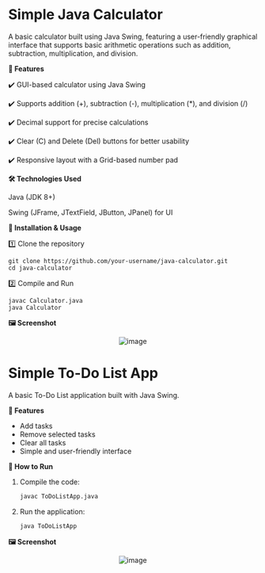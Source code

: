 # Simple Java Calculator

A basic calculator built using Java Swing, featuring a user-friendly graphical interface that supports basic arithmetic operations such as addition, subtraction, multiplication, and division.

**📌 Features**

✔️ GUI-based calculator using Java Swing

✔️ Supports addition (+), subtraction (-), multiplication (*), and division (/)

✔️ Decimal support for precise calculations

✔️ Clear (C) and Delete (Del) buttons for better usability

✔️ Responsive layout with a Grid-based number pad

**🛠️ Technologies Used**

Java (JDK 8+)

Swing (JFrame, JTextField, JButton, JPanel) for UI

**🚀 Installation & Usage**

1️⃣ Clone the repository

    git clone https://github.com/your-username/java-calculator.git
    cd java-calculator
2️⃣ Compile and Run

    javac Calculator.java
    java Calculator
**🖼️ Screenshot**

<div align="center">
  
  ![image](https://github.com/user-attachments/assets/07bead0b-f56c-4883-b5e5-81f9a319ba1f)
</div>


# Simple To-Do List App

A basic To-Do List application built with Java Swing.

**📌 Features**
- Add tasks
- Remove selected tasks
- Clear all tasks
- Simple and user-friendly interface

**🚀 How to Run**
1. Compile the code:

   ```sh
   javac ToDoListApp.java
   ```
3. Run the application:

   ```sh
   java ToDoListApp
   ```

**🖼️ Screenshot**

<div align="center">
  
  ![image](https://github.com/user-attachments/assets/ccae7b43-0519-4992-a41b-94535bb09000)

</div>
